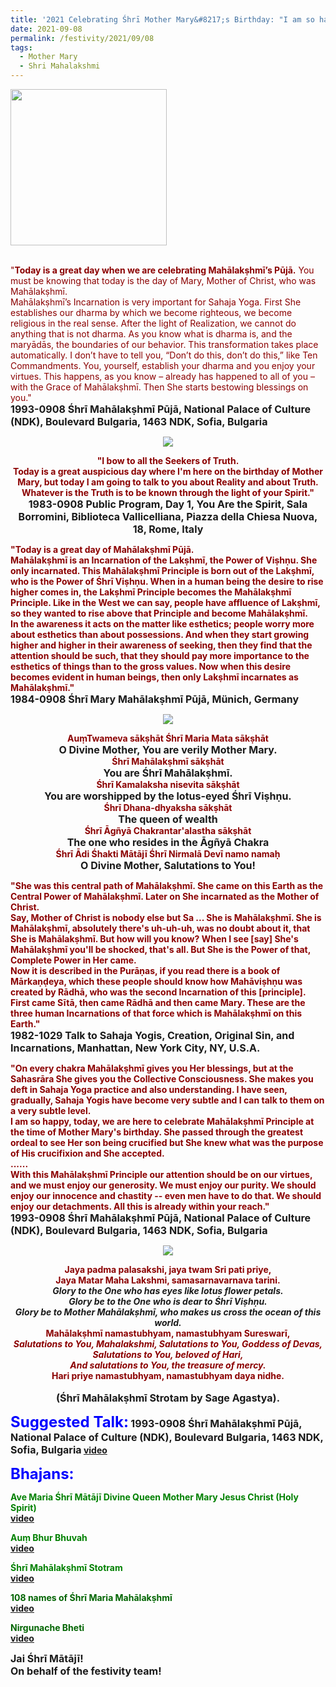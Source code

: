 ```yaml
---
title: '2021 Celebrating Śhrī Mother Mary&#8217;s Birthday: "I am so happy, today, we are here to celebrate Mahālakṣhmī Principle at the time of Mother Mary&#8217;s birthday." '
date: 2021-09-08
permalink: /festivity/2021/09/08
tags:
  - Mother Mary
  - Shri Mahalakshmi
---
```


<div style="text-align: left"><img src="/images/image1.png" width="250" /></div><br>

<p>
<font color="DarkRed">"<b>Today is a great day when we are celebrating Mahālakṣhmī’s Pūjā.</b> You must be knowing that today is the day of Mary, Mother of Christ, who was Mahālakṣhmī.<br>
Mahālakṣhmī’s Incarnation is very important for Sahaja Yoga. First She establishes our dharma by which we become righteous, we become religious in the real sense. After the light of Realization, we cannot do anything that is not dharma. As you know what is dharma is, and the maryādās, the boundaries of our behavior. This transformation takes place automatically. I don’t have to tell you, “Don’t do this, don’t do this,” like Ten Commandments. You, yourself, establish your dharma and you enjoy your virtues. This happens, as you know – already has happened to all of you – with the Grace of Mahālakṣhmī. Then She starts bestowing blessings on you."</font><br>
<font size="+0"><b>1993-0908 Śhrī Mahālakṣhmī Pūjā, National Palace of Culture (NDK), Boulevard Bulgaria, 1463 NDK, Sofia, Bulgaria</b></font>
</p>

<div style="text-align: center"><img src="/images/image764.png" /></div>

<p style="text-align:center;">
<font color="DarkRed"><b>"I bow to all the Seekers of Truth.<br>
<b>Today is a great auspicious day where I'm here on the birthday of Mother Mary</b>, but today I am going to talk to you about Reality and about Truth. Whatever is the Truth is to be known through the light of your Spirit."</font><br>
<font size="+0"><b>1983-0908 Public Program, Day 1, You Are the Spirit, Sala Borromini, Biblioteca Vallicelliana, Piazza della Chiesa Nuova, 18, Rome, Italy</b></font>
</p>

<p>
<font color="DarkRed">"Today is a great day of Mahālakṣhmī Pūjā.<br>
Mahālakṣhmī is an Incarnation of the Lakṣhmī, the Power of Viṣhṇu. She only incarnated. This Mahālakṣhmī Principle is born out of the Lakṣhmī, who is the Power of Śhrī Viṣhṇu. When in a human being the desire to rise higher comes in, the Lakṣhmī Principle becomes the Mahālakṣhmī Principle. Like in the West we can say, people have affluence of Lakṣhmī, so they wanted to rise above that Principle and become Mahālakṣhmī.<br>
In the awareness it acts on the matter like esthetics; people worry more about esthetics than about possessions. And when they start growing higher and higher in their awareness of seeking, then they find that the attention should be such, that they should pay more importance to the esthetics of things than to the gross values. Now when this desire becomes evident in human beings, then only Lakṣhmī incarnates as Mahālakṣhmī."</font><br>
<font size="+0"><b>1984-0908 Śhrī Mary Mahālakṣhmī Pūjā, Münich, Germany</b></font>
</p>

<div style="text-align: center"><img src="/images/image765.png" /></div>

<p style="text-align:center;">
<font color="DarkRed">AuṃTwameva sākṣhāt Śhrī Maria Mata sākṣhāt</font><br>
<font size="+0"><b>O Divine Mother, You are verily Mother Mary.</b></font><br>
<font color="DarkRed">Śhrī Mahālakṣhmī sākṣhāt</font><br>
<font size="+0"><b>You are Śhrī Mahālakṣhmī.</b></font><br>
<font color="DarkRed">Śhrī Kamalaksha nisevita sākṣhāt</font><br>
<font size="+0"><b>You are worshipped by the lotus-eyed Śhrī Viṣhṇu.</b></font><br>
<font color="DarkRed">Śhrī Dhana-dhyaksha sākṣhāt</font><br>
<font size="+0"><b>The queen of wealth</b></font><br>
<font color="DarkRed">Śhrī Āgñyā Chakrantar'alastha sākṣhāt</font><br>
<font size="+0"><b>The one who resides in the Āgñyā Chakra</b></font><br>
<font color="DarkRed">Śhrī Ādi Śhakti Mātājī Śhrī Nirmalā Devī namo namaḥ</font><br>
<font size="+0"><b>O Divine Mother, Salutations to You!</b></font>
</p>

<p>
<font color="DarkRed">"She was this central path of Mahālakṣhmī. She came on this Earth as the Central Power of Mahālakṣhmī. Later on She incarnated as the Mother of Christ.<br> 
Say, Mother of Christ is nobody else but Sa ... She is Mahālakṣhmī. She is Mahālakṣhmī, absolutely there's uh-uh-uh, was no doubt about it, that She is Mahālakṣhmī. But how will you know? When I see [say] She's Mahālakṣhmī you'll be shocked, that's all. But She is the Power of that, Complete Power in Her came.<br>
Now it is described in the Purāṇas, if you read there is a book of Mārkaṇḍeya, which these people should know how Mahāviṣhṇu was created by Rādhā, who was the second Incarnation of this [principle]. First came Sītā, then came Rādhā and then came Mary. These are the three human Incarnations of that force which is Mahālakṣhmī on this Earth."</font><br>
<font size="+0"><b>1982-1029 Talk to Sahaja Yogis, Creation, Original Sin, and Incarnations, Manhattan, New York City, NY, U.S.A.</b></font>
</p>

<p>
<font color="DarkRed">"On every chakra Mahālakṣhmī gives you Her blessings, but at the Sahasrāra She gives you the Collective Consciousness. She makes you deft in Sahaja Yoga practice and also understanding. I have seen, gradually, Sahaja Yogis have become very subtle and I can talk to them on a very subtle level.<br>
<b>I am so happy, today, we are here to celebrate Mahālakṣhmī Principle at the time of Mother Mary's birthday. She passed through the greatest ordeal to see Her son being crucified but She knew what was the purpose of His crucifixion and She accepted.</b><br>
......<br>
With this Mahālakṣhmī Principle our attention should be on our virtues, and we must enjoy our generosity. We must enjoy our purity. We should enjoy our innocence and chastity -- even men have to do that. We should enjoy our detachments. All this is already within your reach."</font><br>
<font size="+0"><b>1993-0908 Śhrī Mahālakṣhmī Pūjā, National Palace of Culture (NDK), Boulevard Bulgaria, 1463 NDK, Sofia, Bulgaria</b></font>
</p>

<div style="text-align: center"><img src="/images/image766.png" /></div>

<p style="text-align:center;">
<font color="DarkRed"><b>Jaya padma palasakshi, jaya twam Sri pati priye,<br>
Jaya Matar Maha Lakshmi, samasarnavarnava tarini.</b></font><br>
<i>Glory to the One who has eyes like lotus flower petals.<br>
Glory be to the One who is dear to Śhrī Viṣhṇu.<br>   
Glory be to Mother Mahālakṣhmī, who makes us cross the ocean of this world.</i><br>
<font color="DarkRed"><b>Mahālakṣhmī namastubhyam, namastubhyam Sureswarī,<br>
<i>Salutations to You,  Mahalakshmi,
Salutations to You, Goddess of Devas,<br>
Salutations to You, beloved of Hari,<br>
And salutations to You, the treasure of mercy.</i><br>
Hari priye namastubhyam, namastubhyam daya nidhe.</b></font><br>
<br>
<font size="+0"><b>(Śhrī Mahālakṣhmī Strotam by Sage Agastya).</b></font>
</p>

<font size="+2"><font color="blue"><b>Suggested Talk:</b></font></font> 
<font size="+0"><b>1993-0908 Śhrī Mahālakṣhmī Pūjā, National Palace of Culture (NDK), Boulevard Bulgaria, 1463 NDK, Sofia, Bulgaria</b></font>
<a href="https://vimeo.com/127894064"> video</a><br>

<font size="+2"><font color="blue"><b>Bhajans:</b></font></font>

<p>
<font color="green"><b>Ave Maria Śhrī Mātājī Divine Queen Mother Mary Jesus Christ (Holy Spirit)</b></font><br>
<a href="https://youtu.be/O8DVCazj_ys">video</a>
</p>

<p>
<font color="green"><b>Auṃ Bhur Bhuvah</b></font><br>
<a href="https://seven-teams.github.io/Videos_Links.html">video</a>
</p>
 
<p>
<font color="green"><b>Śhrī Mahālakṣhmī Stotram</b></font><br>
<a href="https://seven-teams.github.io/Videos_Links.html">video</a> 
</p>

<p>
<font color="DarkGreen"><b>108 names of Śhrī Maria Mahālakṣhmī</b></font><br>
<a href="https://youtu.be/CPX2vrXICO8?list=PL296F0FAD4AADA0E7">video</a> 
</p>

<p>
<font color="DarkGreen"><b>Nirgunache Bheti</b></font><br>
<a href="https://seven-teams.github.io/Videos_Links.html">video</a>
</p>

<p>
<font size="+0">Jai Śhrī Mātājī!<br>
On behalf of the festivity team!</font>
</p>
